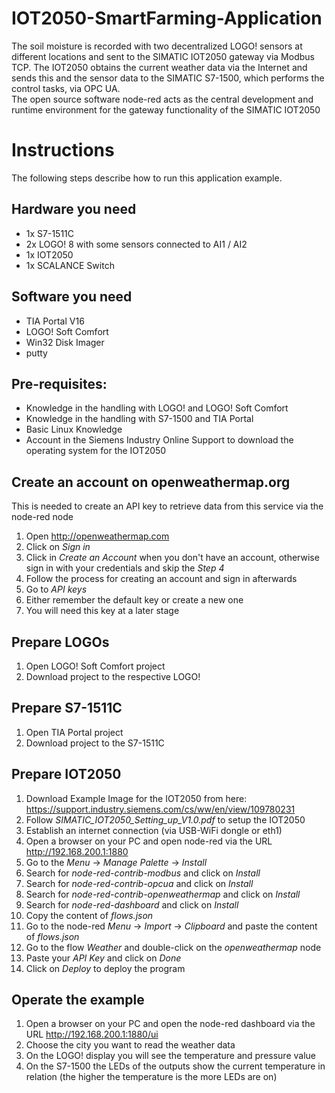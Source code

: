 # IOT2050-SmartFarming-Application
The soil moisture is recorded with two decentralized LOGO! sensors at different locations and sent to the SIMATIC IOT2050 gateway via Modbus TCP. The IOT2050 obtains the current weather data via the Internet and sends this and the sensor data to the SIMATIC S7-1500, which performs the control tasks, via OPC UA.  
The open source software node-red acts as the central development and runtime environment for the gateway functionality of the SIMATIC IOT2050


# Instructions
The following steps describe how to run this application example.

## Hardware you need 
- 1x S7-1511C 
- 2x LOGO! 8 with some sensors connected to AI1 / AI2
- 1x IOT2050
- 1x SCALANCE Switch


## Software you need
- TIA Portal V16
- LOGO! Soft Comfort 
- Win32 Disk Imager
- putty

## Pre-requisites: 
- Knowledge in the handling with LOGO! and LOGO! Soft Comfort
- Knowledge in the handling with S7-1500 and TIA Portal 
- Basic Linux Knowledge
- Account in the Siemens Industry Online Support to download the operating system for the IOT2050

## Create an account on openweathermap.org 
This is needed to create an API key to retrieve data from this service via the node-red node

1. Open http://openweathermap.com
2. Click on *Sign in*
3. Click in *Create an Account* when you don't have an account, otherwise sign in with your credentials and skip the *Step 4*
4. Follow the process for creating an account and sign in afterwards
5. Go to *API keys*
6. Either remember the default key or create a new one
7. You will need this key at a later stage


## Prepare LOGOs
1. Open LOGO! Soft Comfort project
2. Download project to the respective LOGO!

## Prepare S7-1511C
1. Open TIA Portal project
2. Download project to the S7-1511C

## Prepare IOT2050
1. Download Example Image for the IOT2050 from here: https://support.industry.siemens.com/cs/ww/en/view/109780231
2. Follow *SIMATIC_IOT2050_Setting_up_V1.0.pdf* to setup the IOT2050
3. Establish an internet connection (via USB-WiFi dongle or eth1)
4. Open a browser on your PC and open node-red via the URL http://192.168.200.1:1880
5. Go to the *Menu* -> *Manage Palette* -> *Install*
6. Search for *node-red-contrib-modbus* and click on *Install*
7. Search for *node-red-contrib-opcua* and click on *Install*
8. Search for *node-red-contrib-openweathermap* and click on *Install*
9. Search for *node-red-dashboard* and click on *Install*
10. Copy the content of *flows.json*
11. Go to the node-red *Menu* -> *Import* -> *Clipboard* and paste the content of *flows.json*
12. Go to the flow *Weather* and double-click on the *openweathermap* node
13. Paste your *API Key* and click on *Done*
14. Click on *Deploy* to deploy the program

## Operate the example
1. Open a browser on your PC and open the node-red dashboard via the URL http://192.168.200.1:1880/ui
2. Choose the city you want to read the weather data
3. On the LOGO! display you will see the temperature and pressure value
4. On the S7-1500 the LEDs of the outputs show the current temperature in relation (the higher the temperature is the more LEDs are on)
